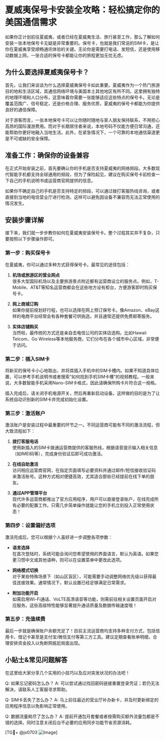 # 夏威夷保号卡安装全攻略：轻松搞定你的美国通信需求

如果你正计划前往夏威夷，或者已经在夏威夷生活、旅行甚至工作，那么了解如何安装一张本地保号卡无疑是非常重要的。保号卡，也就是我们常说的SIM卡，是让你在夏威夷享受顺畅通讯体验的关键。无论你是需要打电话、发短信，还是使用移动数据上网，一张合适的保号卡都能让你的旅程更加无忧无虑。

## 为什么要选择夏威夷保号卡？

首先，让我们来谈谈为什么选择夏威夷保号卡如此重要。夏威夷作为一个热门旅游目的地和生活区域，其通信网络环境与美国本土其他地区有所不同。这里拥有独特的地理环境和人口分布，这意味着你需要一张能够适应这些特点的保号卡。无论是覆盖范围广、信号稳定，还是价格合理、服务优质，夏威夷的保号卡都能为你提供良好的通信保障。

对于游客而言，一张本地保号卡可以让你随时随地与家人朋友保持联系，不用担心高昂的国际漫游费用。而对于长期居住者来说，本地号码不仅能方便日常沟通，还能帮助你更好地融入当地生活。此外，在紧急情况下，一个可靠的本地通信渠道更是不可或缺的安全保障。

## 准备工作：确保你的设备兼容

在正式开始安装之前，首先要确认你的手机是否支持夏威夷的网络频段。大多数现代智能手机都支持全球通用的频段，但为了保险起见，建议在购买保号卡前检查一下自己的手机说明书或运营商官网提供的信息。

如果你不确定自己的手机是否支持特定的频段，可以通过拨打客服热线咨询，或者直接到当地的电信营业厅进行检测。这样可以避免因设备不兼容而无法正常使用的情况发生。

## 安装步骤详解

接下来，我们就一步步教你如何在夏威夷安装保号卡。整个过程其实并不复杂，只要按照以下步骤操作即可。

### 第一步：购买保号卡

在夏威夷，你可以通过多种方式获得保号卡。最常见的途径包括：

1. **机场或旅游区的营业网点**  
   很多大型国际机场以及主要旅游景点附近都有运营商设立的服务点。例如，T-Mobile、AT&T等知名运营商都会在这些地方设有柜台，方便游客即时购买保号卡。

2. **网上商城订购**  
   如果你提前规划好行程，也可以选择在网上预订保号卡。像Amazon、eBay这样的电商平台经常会有各种套餐可供挑选，并且通常还提供免费邮寄服务。

3. **实体店铺购买**  
   当然啦，最传统的方式还是亲自去电信公司的实体店选购。比如Hawaii Telcom、Go Wireless等本地服务商，它们分布在各个城市中心区域，非常便于访问。

### 第二步：插入SIM卡

将新买的保号卡小心地取出，并将其插入手机中的SIM卡槽内。如果不知道具体位置，可以参考手机说明书或者搜索“如何找到手机SIM卡槽”的视频教程。一般来说，大多数智能手机采用Nano-SIM卡格式，因此请确保所购卡片符合这一规格。

插入完成后，请关闭手机电源开关，然后再重新启动设备。这样做的目的是为了让系统自动识别新的SIM卡并完成初始化设置。

### 第三步：激活账户

激活账户是安装过程中最重要的环节之一。不同运营商可能有不同的激活流程，但大致流程如下：

1. **拨打客服电话**  
   使用新插入的SIM卡拨通运营商提供的客服热线，根据语音提示输入相关信息（如IMEI码等），完成身份验证后即可成功激活。

2. **在线自助激活**  
   访问相应运营商官网，在指定页面填写必要资料并通过邮件/短信接收验证码来激活账号。这种方式相对便捷高效，尤其适合那些已经提前在线下单的朋友。

3. **通过APP管理平台**  
   现代许多运营商都推出了官方应用程序，用户可以直接登录账户，在线完成所有必要的配置工作。只需几步简单操作就能让您的手机立刻投入正常使用状态！

### 第四步：设置偏好选项

激活完成后，您可以根据个人喜好进一步调整各项参数：

- **语言选择**  
  在首次登陆时，系统可能会询问您希望使用的界面语言，默认为英语。如果您更习惯中文或其他语种，则可以在设置菜单中更改此选项。

- **网络模式切换**  
  对于某些特殊场景下（如山区盲区），可能需要手动调整网络优先级以获得最佳连接效果。通常情况下，默认设置已经足够满足日常需求。

- **附加功能开启**  
  如需启用Wi-Fi通话、VoLTE高清语音等功能，则需前往相关设置页面开启对应服务。这些高级特性能够显著提升通话质量及数据传输速度哦！

### 第五步：充值续费

最后一步就是确保账户余额充足了！目前主流运营商均支持多种支付方式，包括信用卡、借记卡甚至是支付宝/微信支付等第三方工具。建议定期查看账单明细，合理安排资金投入以免断网尴尬局面出现。

## 小贴士&常见问题解答

在这里给大家分享几个实用的小技巧以及应对突发状况的办法吧！

Q: 如果忘记密码怎么办？
A: 可以尝试通过找回密码链接重置登录凭证；若仍无法解决，请联系人工客服寻求帮助。

Q: SIM卡丢失了怎么办？
A: 马上前往最近的营业厅补办新卡，并及时更新绑定的应用程序信息以免影响正常使用。

Q: 数据流量耗尽了怎么办？
A: 提前开通包月套餐或者按需购买额外流量包都是不错的选择。同时注意关闭后台不必要的应用同步功能节省资源消耗。

[TG💪+ @jx0703 ![Image](https://github.com/user-attachments/assets/dbca1d08-cadb-493c-b0ec-ad6f7a83f270)]